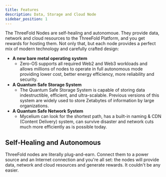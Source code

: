 ```yaml
---
title: Features
description: Data, Storage and Cloud Node
sidebar_position: 1
---
```


The ThreeFold Nodes are self-healing and autonomoue. They provide data, network and cloud resources to the ThreeFold Platform, and you get rewards for hosting them. Not only that, but each node provides a perfect mix of modern technology and carefully crafted design:

- **A new bare metal operating system**
  - Zero-OS supports all required Web2 and Web3 workloads and allows millions of nodes to operate in full autonomous mode providing lower cost, better energy efficiency, more reliability and security.
- **A Quantum Safe Storage System**
  - The Quantum Safe Storage System is capable of storing data indestructible, efficient, and ultra-scalable. Previous versions of this system are widely used to store Zetabytes of information by large organizations.
- **A Quantum Safe Network System**
  - Mycelium can look for the shortest path, has a built-in naming & CDN (Content Delivery) system, can survive disaster and network cuts much more efficiently as is possible today.

## Self-Healing and Autonomous

ThreeFold nodes are literally plug-and-earn. Connect them to a power source and an Internet connection and you're all set: the nodes will provide data, network and cloud resources and generate rewards. It couldn't be any easier.
